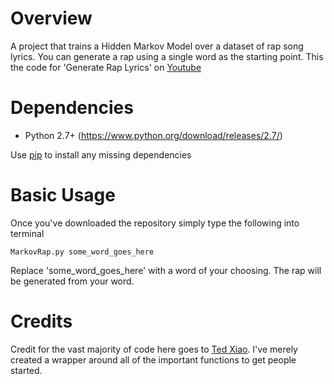 Overview
============
A project that trains a Hidden Markov Model over a dataset of rap song lyrics. You can generate a rap using a single word as the starting point. This the code for 'Generate Rap Lyrics' on [Youtube](https://youtu.be/yE0dcDNRZjw)

Dependencies
============
* Python 2.7+ (https://www.python.org/download/releases/2.7/)

Use [pip](https://pypi.python.org/pypi/pip) to install any missing dependencies

Basic Usage
===========

Once you've downloaded the repository simply type the following into terminal

`MarkovRap.py some_word_goes_here`

Replace 'some_word_goes_here' with a word of your choosing. The rap will be generated from your word.

Credits
===========
Credit for the vast majority of code here goes to [Ted Xiao](https://github.com/txizzle/Markov_Rap_Generator). I've merely created a wrapper around all of the important functions to get people started.

